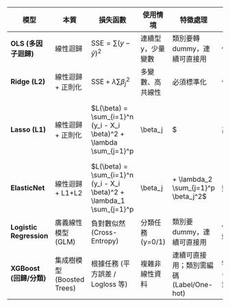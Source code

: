 | 模型                      | 本質                    | 損失函數                                  | 使用情境         | 特徵處理                            | 解釋方式                                |       |                     |
| ----------------------- | --------------------- | ------------------------------------- | ------------ | ------------------------------- | ----------------------------------- | ----- | ------------------- |
| **OLS (多因子迴歸)**         | 線性迴歸                  | $\text{SSE} = \sum (y - \hat{y})^2$   | 連續型 y，少量變數   | 類別要轉 dummy，連續可直接用               | 係數 + p-value 顯著性                    |       |                     |
| **Ridge (L2)**          | 線性迴歸 + 正則化            | $\text{SSE} + \lambda \sum \beta_j^2$ | 多變數、高共線性     | 必須標準化                           | 係數收縮，但不會變 0                         |       |                     |
| **Lasso (L1)**          | 線性迴歸 + 正則化            | $L(\beta) = \sum_{i=1}^n (y_i - X_i \beta)^2 + \lambda \sum_{j=1}^p |\beta_j|$ | 高維度，需挑變數     | 必須標準化     | 自動變數篩選 (部分係數=0)     $
| **ElasticNet**          | 線性迴歸 + L1+L2             | $L(\beta) = \sum_{i=1}^n (y_i - X_i \beta)^2 + \lambda_1 \sum_{j=1}^p |\beta_j| + \lambda_2 \sum_{j=1}^p \beta_j^2$ | 變數很多且相關性強                           | 必須標準化 | 兼顧 Ridge + Lasso 優點 |
| **Logistic Regression** | 廣義線性模型 (GLM)          | 負對數似然 (Cross-Entropy)                 | 分類任務 (y=0/1) | 類別要 dummy，連續可直接用                | 係數 → log odds 解釋；可算 OR 值            |       |                     |
| **XGBoost (回歸/分類)**     | 集成樹模型 (Boosted Trees) | 根據任務 (平方誤差 / Logloss 等)               | 複雜非線性資料      | 連續可直接用；類別需編碼 (Label/One-hot)    | 特徵重要性 (Gain/Weight/Cover)，無 p-value |       |                     |

